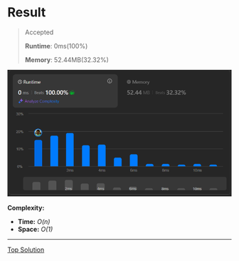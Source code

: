 # Result

> Accepted
>
> **Runtime**: 0ms(100%)
>
> **Memory**: 52.44MB(32.32%)


![Result Image](result.png)


**Complexity:**

- **Time:** *O(n)*
- **Space:** *O(1)*

---

[Top Solution](https://leetcode.com/problems/apply-operations-to-an-array/solutions/6065281/python-beats-100-two-pointers)